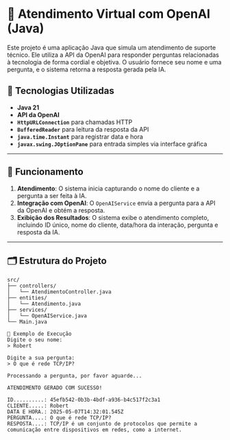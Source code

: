 # 🤖 Atendimento Virtual com OpenAI (Java)

Este projeto é uma aplicação Java que simula um atendimento de suporte técnico. Ele utiliza a API da OpenAI para responder perguntas relacionadas à tecnologia de forma cordial e objetiva. O usuário fornece seu nome e uma pergunta, e o sistema retorna a resposta gerada pela IA.

## 🚀 Tecnologias Utilizadas

- **Java 21**
- **API da OpenAI**
- **`HttpURLConnection`** para chamadas HTTP
- **`BufferedReader`** para leitura da resposta da API
- **`java.time.Instant`** para registrar data e hora
- **`javax.swing.JOptionPane`** para entrada simples via interface gráfica

---

## 🧠 Funcionamento

1. **Atendimento**: O sistema inicia capturando o nome do cliente e a pergunta a ser feita à IA.
2. **Integração com OpenAI**: O `OpenAIService` envia a pergunta para a API da OpenAI e obtém a resposta.
3. **Exibição dos Resultados**: O sistema exibe o atendimento completo, incluindo ID único, nome do cliente, data/hora da interação, pergunta e resposta da IA.

---

## 🗂 Estrutura do Projeto

```plaintext
src/
├── controllers/
│   └── AtendimentoController.java
├── entities/
│   └── Atendimento.java
├── services/
│   └── OpenAIService.java
└── Main.java

🧪 Exemplo de Execução
Digite o seu nome:
> Robert

Digite a sua pergunta:
> O que é rede TCP/IP?

Processando a pergunta, por favor aguarde...

ATENDIMENTO GERADO COM SUCESSO!

ID..........: 45efb542-0b3b-4bdf-a936-b4c517f2c3a1  
CLIENTE.....: Robert  
DATA E HORA.: 2025-05-07T14:32:01.545Z  
PERGUNTA....: O que é rede TCP/IP?  
RESPOSTA....: TCP/IP é um conjunto de protocolos que permite a comunicação entre dispositivos em redes, como a internet.
